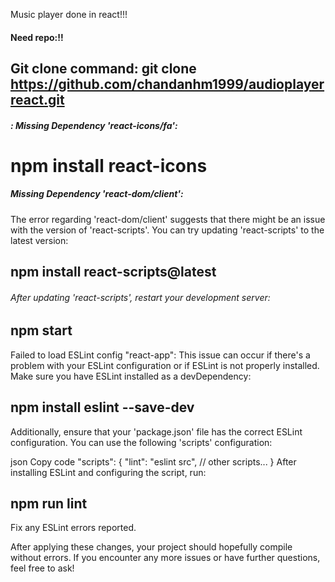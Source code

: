 Music player done in react!!!
#### Need repo:!!
## Git clone command: git clone https://github.com/chandanhm1999/audioplayerreact.git

##### : Missing Dependency 'react-icons/fa':
# npm install react-icons

##### Missing Dependency 'react-dom/client':
The error regarding 'react-dom/client' suggests that there might be an issue with the version of 'react-scripts'. You can try updating 'react-scripts' to the latest version:

## npm install react-scripts@latest
###### After updating 'react-scripts', restart your development server:

## npm start
Failed to load ESLint config "react-app":
This issue can occur if there's a problem with your ESLint configuration or if ESLint is not properly installed. Make sure you have ESLint installed as a devDependency:

## npm install eslint --save-dev
Additionally, ensure that your 'package.json' file has the correct ESLint configuration. You can use the following 'scripts' configuration:

json
Copy code
"scripts": {
  "lint": "eslint src",
  // other scripts...
}
After installing ESLint and configuring the script, run:

## npm run lint
Fix any ESLint errors reported.

After applying these changes, your project should hopefully compile without errors. If you encounter any more issues or have further questions, feel free to ask!

